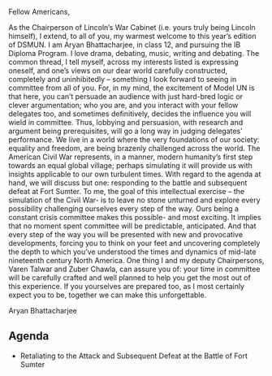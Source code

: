 Fellow Americans,

As the Chairperson of Lincoln’s War Cabinet (i.e. yours truly being Lincoln himself), I extend, to all of you, my warmest welcome to this year’s edition of DSMUN. I am Aryan Bhattacharjee, in class 12, and pursuing the IB Diploma Program. I love drama, debating, music, writing and debating. The common thread, I tell myself, across my interests listed is expressing oneself, and one’s views on our dear world carefully constructed, completely and uninhibitedly – something I look forward to seeing in committee from all of you. For, in my mind, the excitement of Model UN is that here, you can’t persuade an audience with just hard-bred logic or clever argumentation; who you are, and you interact with your fellow delegates too, and sometimes definitively, decides the influence you will wield in committee. Thus, lobbying and persuasion, with research and argument being prerequisites, will go a long way in judging delegates’ performance.
We live in a world where the very foundations of our society: equality and freedom, are being brazenly challenged across the world. The American Civil War represents, in a manner, modern humanity’s first step towards an equal global village; perhaps simulating it will provide us with insights applicable to our own turbulent times.
With regard to the agenda at hand, we will discuss but one: responding to the battle and subsequent defeat at Fort Sumter. To me, the goal of this intellectual exercise – the simulation of the Civil War- is to leave no stone unturned and explore every possibility challenging ourselves every step of the way. Ours being a constant crisis committee makes this possible- and most exciting. It implies that no moment spent committee will be predictable, anticipated. And that every step of the way you will be presented with new and provocative developments, forcing you to think on your feet and uncovering completely the depth to which you’ve understood the times and dynamics of mid-late nineteenth century North America.
One thing I and my deputy Chairpersons, Varen Talwar and Zuber Chawla, can assure you of: your time in committee will be carefully crafted and well planned to help you get the most out of this experience. If you yourselves are prepared too, as I most certainly expect you to be, together we can make this unforgettable.

Aryan Bhattacharjee

## Agenda

- Retaliating to the Attack and Subsequent Defeat at the Battle of Fort Sumter